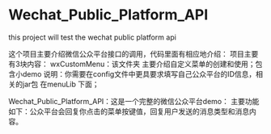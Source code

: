 Wechat_Public_Platform_API
==========================

this project will test the wechat public platform api

这个项目主要介绍微信公众平台接口的调用，代码里面有相应地介绍：
项目主要有3块内容：
wxCustomMenu：该文件夹 主要介绍自定义菜单的创建和使用；包含小demo
              说明：你需要在config文件中更具要求填写自己公众平台的ID信息，相关的jar包 在menuLib 下面；

Wechat_Public_Platform_API：这是一个完整的微信公众平台demo：
主要功能如下：公众平台会回复你点击的菜单按键值，回复用户发送的消息类型和消息内容。

